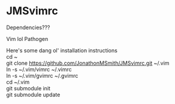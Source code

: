 # JMSvimrc

Dependencies???

Vim lol
Pathogen

Here's some dang ol' installation instructions  
cd ~  
git clone https://github.com/JonathonMSmith/JMSvimrc.git ~/.vim  
ln -s ~/.vim/vimrc ~/.vimrc  
ln -s ~/.vim/gvimrc ~/.gvimrc  
cd ~/.vim  
git submodule init  
git submodule update  
